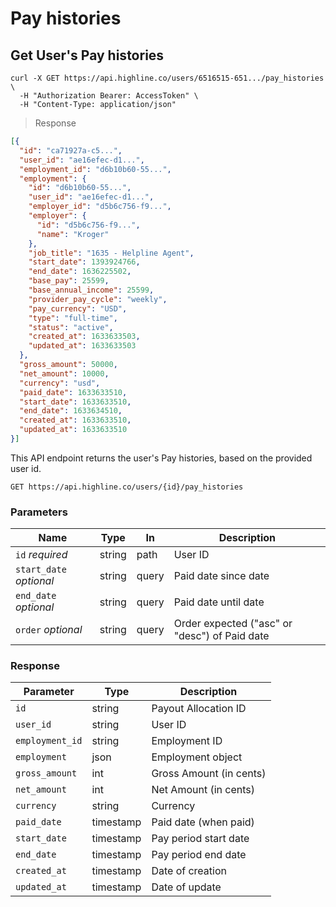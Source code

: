 # Pay histories

## Get User's Pay histories

```shell
curl -X GET https://api.highline.co/users/6516515-651.../pay_histories \
  -H "Authorization Bearer: AccessToken" \
  -H "Content-Type: application/json"
```

> <div class="code-block-title">Response</div>

```json
[{
  "id": "ca71927a-c5...",
  "user_id": "ae16efec-d1...",
  "employment_id": "d6b10b60-55...",
  "employment": {
    "id": "d6b10b60-55...",
    "user_id": "ae16efec-d1...",
    "employer_id": "d5b6c756-f9...",
    "employer": {
      "id": "d5b6c756-f9...",
      "name": "Kroger"
    },
    "job_title": "1635 - Helpline Agent",
    "start_date": 1393924766,
    "end_date": 1636225502,
    "base_pay": 25599,
    "base_annual_income": 25599,
    "provider_pay_cycle": "weekly",
    "pay_currency": "USD",
    "type": "full-time",
    "status": "active",
    "created_at": 1633633503,
    "updated_at": 1633633503
  },
  "gross_amount": 50000,
  "net_amount": 10000,
  "currency": "usd",
  "paid_date": 1633633510,
  "start_date": 1633633510,
  "end_date": 1633634510,
  "created_at": 1633633510,
  "updated_at": 1633633510
}]
```

This API endpoint returns the user's Pay histories, based on the provided user id.

`GET https://api.highline.co/users/{id}/pay_histories`

### Parameters

Name | Type | In | Description
--------- | ------- | ------- | ------
`id` *required* | string | path | User ID
`start_date` *optional* | string | query | Paid date since date
`end_date` *optional* | string | query | Paid date until date
`order` *optional* | string | query | Order expected ("asc" or "desc") of Paid date

### Response

Parameter | Type | Description
--------- | ------- | -----------
`id` | string | Payout Allocation ID
`user_id` | string | User ID
`employment_id` | string | Employment ID
`employment` | json | Employment object
`gross_amount` | int | Gross Amount (in cents)
`net_amount` | int | Net Amount (in cents)
`currency` | string | Currency
`paid_date` | timestamp | Paid date (when paid)
`start_date` | timestamp | Pay period start date
`end_date` | timestamp | Pay period end date
`created_at` | timestamp | Date of creation
`updated_at` | timestamp | Date of update
